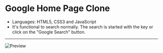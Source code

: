 # Google Home Page Clone
- Languages: HTML5, CSS3 and JavaScript
- It's functional to search normally. The search is started with the <Enter> key or click on the "Google Search" button.
------------
![Preview](https://i.imgur.com/HlEJRoZ.png "Preview")

